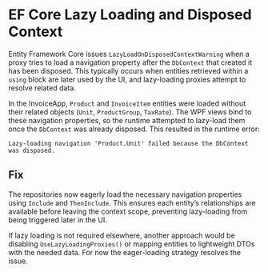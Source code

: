 # EF Core Lazy Loading and Disposed Context

Entity Framework Core issues `LazyLoadOnDisposedContextWarning` when a proxy tries to load a navigation property after the `DbContext` that created it has been disposed. This typically occurs when entities retrieved within a `using` block are later used by the UI, and lazy-loading proxies attempt to resolve related data.

In the InvoiceApp, `Product` and `InvoiceItem` entities were loaded without their related objects (`Unit`, `ProductGroup`, `TaxRate`). The WPF views bind to these navigation properties, so the runtime attempted to lazy-load them once the `DbContext` was already disposed. This resulted in the runtime error:

```
Lazy-loading navigation 'Product.Unit' failed because the DbContext was disposed.
```

## Fix
The repositories now eagerly load the necessary navigation properties using `Include` and `ThenInclude`. This ensures each entity’s relationships are available before leaving the context scope, preventing lazy-loading from being triggered later in the UI.

If lazy loading is not required elsewhere, another approach would be disabling `UseLazyLoadingProxies()` or mapping entities to lightweight DTOs with the needed data. For now the eager-loading strategy resolves the issue.

